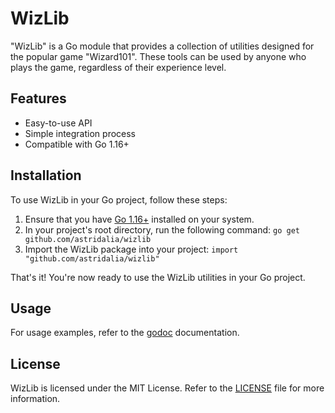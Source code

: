 # WizLib

"WizLib" is a Go module that provides a collection of utilities designed for the popular game "Wizard101". These tools can be used by anyone who plays the game, regardless of their experience level.

## Features
- Easy-to-use API
- Simple integration process
- Compatible with Go 1.16+

## Installation

To use WizLib in your Go project, follow these steps:

1. Ensure that you have [Go 1.16+](https://golang.org/dl/) installed on your system.
2. In your project's root directory, run the following command: `go get github.com/astridalia/wizlib`
3. Import the WizLib package into your project: `import "github.com/astridalia/wizlib"`

That's it! You're now ready to use the WizLib utilities in your Go project.

## Usage

For usage examples, refer to the [godoc](https://pkg.go.dev/github.com/astridalia/wizlib) documentation.

## License

WizLib is licensed under the MIT License. Refer to the [LICENSE](LICENSE) file for more information.


